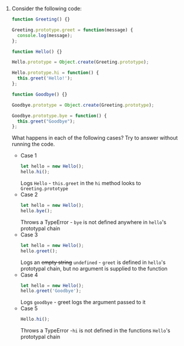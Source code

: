 1. Consider the following code:

    ```JavaScript
    function Greeting() {}

    Greeting.prototype.greet = function(message) {
      console.log(message);
    };

    function Hello() {}

    Hello.prototype = Object.create(Greeting.prototype);

    Hello.prototype.hi = function() {
      this.greet('Hello!');
    };

    function Goodbye() {}

    Goodbye.prototype = Object.create(Greeting.prototype);

    Goodbye.prototype.bye = function() {
      this.greet("Goodbye");
    };
    ```

    What happens in each of the following cases? Try to answer without running the code.

      - Case 1
        ```JavaScript
        let hello = new Hello();
        hello.hi();
        ```
        Logs `Hello` - `this.greet` in the `hi` method looks to `Greeting.prototype`
      - Case 2
        ```JavaScript
        let hello = new Hello();
        hello.bye();
        ```
        Throws a TypeError - `bye` is not defined anywhere in `hello`'s prototypal chain
      - Case 3
        ```JavaScript
        let hello = new Hello();
        hello.greet();
        ```
        Logs an ~~empty string~~ `undefined` - `greet` is defined in `hello`'s prototypal chain, but no argument is supplied to the function
      - Case 4
        ```JavaScript
        let hello = new Hello();
        hello.greet('Goodbye');
        ```
        Logs `goodbye` - greet logs the argument passed to it
      - Case 5
        ```JavaScript
        Hello.hi();
        ```
        Throws a TypeError -`hi` is not defined in the functions `Hello`'s prototypal chain